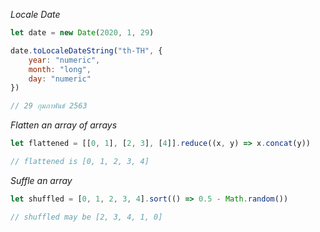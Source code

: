 *Locale Date*
```javascript
let date = new Date(2020, 1, 29)

date.toLocaleDateString("th-TH", {
    year: "numeric",
    month: "long",
    day: "numeric"
})

// 29 กุมภาพันธ์ 2563
```

*Flatten an array of arrays*
```javascript
let flattened = [[0, 1], [2, 3], [4]].reduce((x, y) => x.concat(y))

// flattened is [0, 1, 2, 3, 4]
```

*Suffle an array*
```javascript
let shuffled = [0, 1, 2, 3, 4].sort(() => 0.5 - Math.random())

// shuffled may be [2, 3, 4, 1, 0]
```